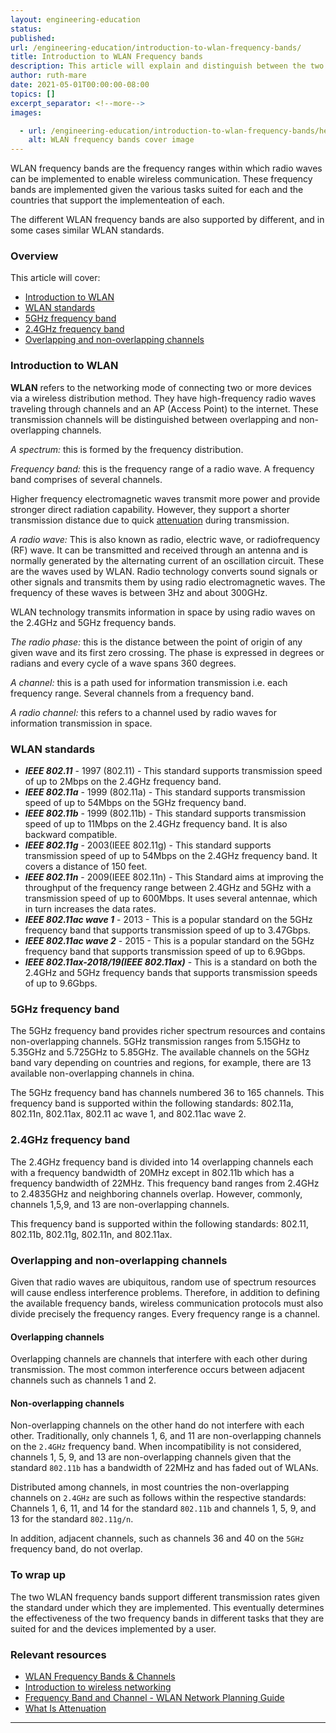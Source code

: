 ```yaml
---
layout: engineering-education
status: 
published: 
url: /engineering-education/introduction-to-wlan-frequency-bands/
title: Introduction to WLAN Frequency bands
description: This article will explain and distinguish between the two WLAN frequency bands 2.4GHz and 5GHz. It will define the WLAN standards supported by each of the frequency bands and further state the channels within the frequency bands.
author: ruth-mare
date: 2021-05-01T00:00:00-08:00
topics: []
excerpt_separator: <!--more-->
images:

  - url: /engineering-education/introduction-to-wlan-frequency-bands/hero.jpg
    alt: WLAN frequency bands cover image 
---
```


WLAN frequency bands are the frequency ranges within which radio waves can be implemented to enable wireless communication. These frequency bands are implemented given the various tasks suited for each and the countries that support the implementeation of each.
<!--more-->
The different WLAN frequency bands are also supported by different, and in some cases similar WLAN standards.

### Overview
This article will cover:
- [Introduction to WLAN](#introduction-to-wlan)
- [WLAN standards](#wlan-standards)
- [5GHz frequency band](#5ghz-frequency-band)
- [2.4GHz frequency band](#2.4ghz-frequency-band)
- [Overlapping and non-overlapping channels](#overlapping-and-nonoverlapping-channels)

### Introduction to WLAN
**WLAN** refers to the networking mode of connecting two or more devices via a wireless distribution method. They have high-frequency radio waves traveling through channels and an AP (Access Point) to the internet. These transmission channels will be distinguished between overlapping and non-overlapping channels.

*A spectrum:* this is formed by the frequency distribution. 

*Frequency band:* this is the frequency range of a radio wave. A frequency band comprises of several channels.

Higher frequency electromagnetic waves transmit more power and provide stronger direct radiation capability. However, they support a shorter transmission distance due to quick [attenuation](https://www.comptia.org/content/guides/what-is-attenuation) during transmission.

*A radio wave:* This is also known as radio, electric wave, or radiofrequency (RF) wave. It can be transmitted and received through an antenna and is normally generated by the alternating current of an oscillation circuit. These are the waves used by WLAN. Radio technology converts sound signals or other signals and transmits them by using radio electromagnetic waves. The frequency of these waves is between 3Hz and about 300GHz.

WLAN technology transmits information in space by using radio waves on the 2.4GHz and 5GHz frequency bands.

*The radio phase:* this is the distance between the point of origin of any given wave and its first zero crossing. The phase is expressed in degrees or radians and every cycle of a wave spans 360 degrees.

*A channel:* this is a path used for information transmission i.e. each frequency range. Several channels from a frequency band.

*A radio channel:* this refers to a channel used by radio waves for information transmission in space.

### WLAN standards
- ***IEEE 802.11*** - 1997 (802.11) - This standard supports transmission speed of up to 2Mbps on the 2.4GHz frequency band.
- ***IEEE 802.11a*** - 1999 (802.11a) - This standard supports transmission speed of up to 54Mbps on the 5GHz frequency band.
- ***IEEE 802.11b*** - 1999 (802.11b) - This standard supports transmission speed of up to 11Mbps on the 2.4GHz frequency band. It is also backward compatible.
- ***IEEE 802.11g*** - 2003(IEEE 802.11g) - This standard supports transmission speed of up to 54Mbps on the 2.4GHz frequency band. It covers a distance of 150 feet.
- ***IEEE 802.11n*** - 2009(IEEE 802.11n) - This Standard aims at improving the throughput of the frequency range between 2.4GHz and 5GHz with a transmission speed of up to 600Mbps. It uses several antennae, which in turn increases the data rates.
- ***IEEE 802.11ac wave 1*** - 2013 - This is a popular standard on the 5GHz frequency band that supports transmission speed of up to 3.47Gbps.
- ***IEEE 802.11ac wave 2*** - 2015 - This is a popular standard on the 5GHz frequency band that supports transmission speed of up to 6.9Gbps.
- ***IEEE 802.11ax-2018/19(IEEE 802.11ax)*** - This is a standard on both the 2.4GHz and 5GHz frequency bands that supports transmission speeds of up to 9.6Gbps.


### 5GHz frequency band
The 5GHz frequency band provides richer spectrum resources and contains non-overlapping channels.  5GHz transmission ranges from 5.15GHz to 5.35GHz and 5.725GHz to 5.85GHz. The available channels on the 5GHz band vary depending on countries and regions, for example, there are 13 available non-overlapping channels in china.

The 5GHz frequency band has channels numbered 36 to 165 channels. This frequency band is supported within the following standards: 802.11a, 802.11n, 802.11ax, 802.11 ac wave 1, and 802.11ac wave 2.


### 2.4GHz frequency band
The 2.4GHz frequency band is divided into 14 overlapping channels each with a frequency bandwidth of 20MHz except in 802.11b which has a frequency bandwidth of 22MHz. This frequency band ranges from 2.4GHz to 2.4835GHz and neighboring channels overlap. However, commonly, channels 1,5,9, and 13 are non-overlapping channels.

This frequency band is supported within the following standards: 802.11, 802.11b, 802.11g, 802.11n, and 802.11ax.

### Overlapping and non-overlapping channels
Given that radio waves are ubiquitous, random use of spectrum resources will cause endless interference problems. Therefore, in addition to defining the available frequency bands, wireless communication protocols must also divide precisely the frequency ranges. Every frequency range is a channel.

#### Overlapping channels
Overlapping channels are channels that interfere with each other during transmission. The most common interference occurs between adjacent channels such as channels 1 and 2.

#### Non-overlapping channels
Non-overlapping channels on the other hand do not interfere with each other. Traditionally, only channels 1, 6, and 11 are non-overlapping channels on the `2.4GHz` frequency band. When incompatibility is not considered, channels 1, 5, 9, and 13 are non-overlapping channels given that the standard `802.11b` has a bandwidth of 22MHz and has faded out of WLANs.

Distributed among channels, in most countries the non-overlapping channels on `2.4GHz` are such as follows within the respective standards: Channels 1, 6, 11, and 14 for the standard `802.11b` and channels 1, 5, 9, and 13 for the standard `802.11g/n`.

In addition, adjacent channels, such as channels 36 and 40 on the `5GHz` frequency band, do not overlap.


### To wrap up
The two WLAN frequency bands support different transmission rates given the standard under which they are implemented. This eventually determines the effectiveness of the two frequency bands in different tasks that they are suited for and the devices implemented by a user.


### Relevant resources
- [WLAN Frequency Bands & Channels](https://www.cablefree.net/wirelesstechnology/wireless-lan/wlan-frequency-bands-channels/#:~:text=WLAN%20Frequency%20Bands%3A%20The%20802.11,into%20a%20multitude%20of%20channels.)
- [Introduction to wireless networking](https://www.section.io/engineering-education/introduction-to-wireless-networking/)
- [Frequency Band and Channel - WLAN Network Planning Guide](https://support.huawei.com/enterprise/en/doc/EDOC1000113315/2d2a4a3c/frequency-band-and-channel)
- [What Is Attenuation](https://www.comptia.org/content/guides/what-is-attenuation)

---